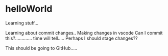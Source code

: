 # helloWorld
Learning stuff...

Learning about commit changes..
Making changes in vscode
Can I commit this?.............
time will tell.....
Perhaps I should stage changes??

This should be going to GitHub.....
